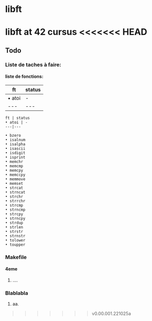 # libft
libft at 42 cursus
<<<<<<< HEAD
=======

## Todo

### Liste de taches à faire:
#### liste de fonctions:

  ft  | status 
  --- | ---
  • atoi | -
  --- | --- 

    ft | status
    • atoi | -
    ---|---

    • bzero
    • isalnum    
    • isalpha
    • isascii
    • isdigit
    • isprint
    • memchr
    • memcmp
    • memcpy
    • memccpy
    • memmove
    • memset
    • strcat
    • strncat
    • strchr
    • strrchr
    • strcmp
    • strncmp
    • strcpy
    • strncpy
    • strdup
    • strlen
    • strstr
    • strnstr
    • tolower
    • toupper
    
### Makefile

#### 4eme
  1. ....
 
### Blablabla
  1. aa.
>>>>>>> v0.00.001.221025a
